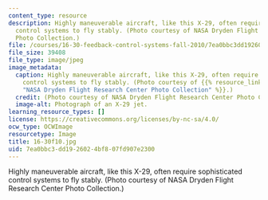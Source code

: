 ```yaml
---
content_type: resource
description: Highly maneuverable aircraft, like this X-29, often require sophisticated
  control systems to fly stably. (Photo courtesy of NASA Dryden Flight Research Center
  Photo Collection.)
file: /courses/16-30-feedback-control-systems-fall-2010/7ea0bbc3dd1926024bf807fd907e2300_16-30f10.jpg
file_size: 39408
file_type: image/jpeg
image_metadata:
  caption: Highly maneuverable aircraft, like this X-29, often require sophisticated
    control systems to fly stably. (Photo courtesy of {{% resource_link "8f687b2e-2789-44f8-a9e6-d1fef0dcc554"
    "NASA Dryden Flight Research Center Photo Collection" %}}.)
  credit: (Photo courtesy of NASA Dryden Flight Research Center Photo Collection.)
  image-alt: Photograph of an X-29 jet.
learning_resource_types: []
license: https://creativecommons.org/licenses/by-nc-sa/4.0/
ocw_type: OCWImage
resourcetype: Image
title: 16-30f10.jpg
uid: 7ea0bbc3-dd19-2602-4bf8-07fd907e2300
---
```

Highly maneuverable aircraft, like this X-29, often require sophisticated control systems to fly stably. (Photo courtesy of NASA Dryden Flight Research Center Photo Collection.)